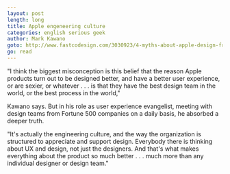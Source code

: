 ```yaml
---
layout: post
length: long
title: Apple engeneering culture
categories: english serious geek
author: Mark Kawano
goto: http://www.fastcodesign.com/3030923/4-myths-about-apple-design-from-an-ex-apple-designer
go: read
---
```

"I think the biggest misconception is this belief that the reason Apple products turn out to be designed better, and have a better user experience, or are sexier, or whatever . . . is that they have the best design team in the world, or the best process in the world,"

Kawano says. But in his role as user experience evangelist, meeting with design teams from Fortune 500 companies on a daily basis, he absorbed a deeper truth.

"It's actually the engineering culture, and the way the organization is structured to appreciate and support design. Everybody there is thinking about UX and design, not just the designers. And that's what makes everything about the product so much better . . . much more than any individual designer or design team."
